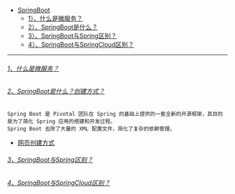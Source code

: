 * [SpringBoot]()
    - [1）、什么是微服务？]()
    - [2）、SpringBoot是什么？]()
    - [3）、SpringBoot与Spring区别？]()
    - [4）、SpringBoot与SpringCloud区别？]()

---
###### [1、什么是微服务？]()

###### [2、SpringBoot是什么？创建方式？]()
    Spring Boot 是 Pivotal 团队在 Spring 的基础上提供的一套全新的开源框架，其目的是为了简化 Spring 应用的搭建和开发过程。
    Spring Boot 去除了大量的 XML 配置文件，简化了复杂的依赖管理。
    
* [网页创建方式](https://start.spring.io/)

###### [3、SpringBoot与Spring区别？]()

###### [4、SpringBoot与SpringCloud区别？]()



